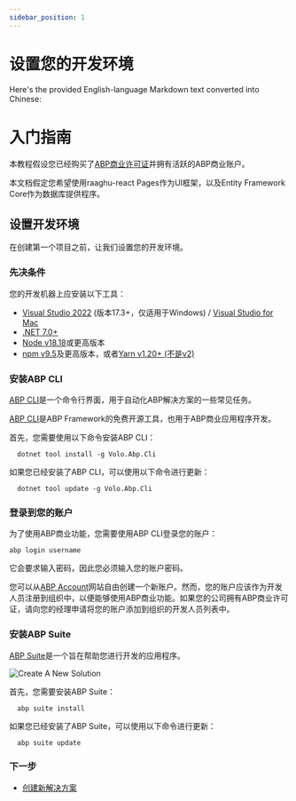 ```yaml
---
sidebar_position: 1
---
```


# 设置您的开发环境

Here's the provided English-language Markdown text converted into Chinese:

# 入门指南

本教程假设您已经购买了[ABP商业许可证](https://commercial.abp.io/pricing)并拥有活跃的ABP商业账户。

本文档假定您希望使用raaghu-react Pages作为UI框架，以及Entity Framework Core作为数据库提供程序。

## 设置开发环境

在创建第一个项目之前，让我们设置您的开发环境。

### 先决条件

您的开发机器上应安装以下工具：

* [Visual Studio 2022](https://visualstudio.microsoft.com/vs/) (版本17.3+，仅适用于Windows) / [Visual Studio for Mac](https://visualstudio.microsoft.com/vs/mac/)
* [.NET 7.0+](https://dotnet.microsoft.com/en-us/download/dotnet)
* [Node v18.18](https://nodejs.org/en)或更高版本
* [npm v9.5](https://www.npmjs.com/package/npm)及更高版本，或者[Yarn v1.20+ (不是v2)](https://classic.yarnpkg.com/en/docs/install#windows-stable)

### 安装ABP CLI

[ABP CLI](https://docs.abp.io/en/abp/latest/CLI)是一个命令行界面，用于自动化ABP解决方案的一些常见任务。

[ABP CLI](https://docs.abp.io/en/abp/latest/CLI)是ABP Framework的免费开源工具，也用于ABP商业应用程序开发。

首先，您需要使用以下命令安装ABP CLI：

```shell
  dotnet tool install -g Volo.Abp.Cli
```

如果您已经安装了ABP CLI，可以使用以下命令进行更新：

```shell
  dotnet tool update -g Volo.Abp.Cli
```

### 登录到您的账户

为了使用ABP商业功能，您需要使用ABP CLI登录您的账户：

```shell
abp login username 
```

它会要求输入密码，因此您必须输入您的账户密码。

您可以从[ABP Account](https://account.abp.io/Account/Login)网站自由创建一个新账户。然而，您的账户应该作为开发人员注册到组织中，以便能够使用ABP商业功能。如果您的公司拥有ABP商业许可证，请向您的经理申请将您的账户添加到组织的开发人员列表中。

### 安装ABP Suite

[ABP Suite](https://docs.abp.io/en/commercial/7.2/abp-suite/index)是一个旨在帮助您进行开发的应用程序。

![Create A New Solution](https://raw.githubusercontent.com/Wai-Technologies/raaghu-docs/development/raaghu/docs/en/images/createANewSol.png)


首先，您需要安装ABP Suite：

```shell
  abp suite install
```

如果您已经安装了ABP Suite，可以使用以下命令进行更新：

```shell
  abp suite update
```

### 下一步

* [创建新解决方案](Creating-A-New-Solution.md)
